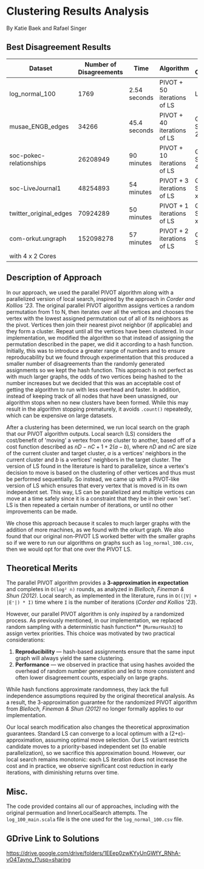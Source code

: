 # Clustering Results Analysis
By Katie Baek and Rafael Singer

## Best Disagreement Results
| Dataset| Number of Disagreements| Time | Algorithm |Method of Computation|
|--------|-----------------------|------|-----------|-----------|
|log_normal_100| 1769 | 2.54 seconds| PIVOT + 50 iterations of LS |Local|
| musae_ENGB_edges | 34266|45.4 seconds | PIVOT + 40 iterations of LS |GCP - N4 Series with 2x2 Cores|
|soc-pokec-relationships | 26208949 | 90 minutes|PIVOT + 10 iterations of LS | GCP - E2 Series with 4x2 Cores|
|soc-LiveJournal1 |48254893 | 54 minutes |PIVOT + 3 iterations of LS| GCP - E2 Series with 4 x 2 Cores |
|twitter_original_edges | 70924289 |50 minutes | PIVOT + 1 iterations of LS | GCP - E2 Series with 4 x 2 Cores|
|com-orkut.ungraph | 152098278| 57 minutes|PIVOT + 2 iterations of LS| GCP - E2 Series
with 4 x 2 Cores|


## Description of Approach
In our approach, we used the parallel PIVOT algorithm along with a parallelized version of local
search, inspired by the approach in *Corder and
Kollios '23*. The original parallel PIVOT algorithm assigns vertices a
random permutation from 1 to N, then iterates over all the vertices and chooses
the vertex with the lowest assigned permutation out of all of its neighbors as
the pivot. Vertices then join their nearest pivot neighbor (if applicable) and
they form a cluster. Repeat until all the vertices have been clustered. 
In our implementation, we modified the algorithm so that instead of assigning
the permutation described in the paper, we did it according to a hash function.
Initially, this was to introduce a greater range of numbers and to ensure
reproducability but we found through experimentation that this produced a
smaller number of disagreements than the randomly generated assignments so we
kept the hash function. This approach is not perfect as with much larger graphs,
the odds of two vertices being hashed to the number increases but we decided
that this was an acceptable cost of getting the algorithm to run with less
overhead and faster. In addition, instead of keeping track of all nodes that
have been unassigned, our algorithm stops when no new clusters have been formed.
While this may result in the algorithm stopping prematurely, it avoids
`.count()` repeatedly, which can be expensive on large datasets.


After a clustering has been determined, we run local search on the graph that
our PIVOT algorithm outputs. Local search (LS) considers the cost/benefit of 'moving'
a vertex from one cluster to another, based off of a cost function described as 
$nD-nC+1+2(a-b)$, where $nD$ and $nC$ are size of the current cluster and target
cluster, $a$ is a vertices' neighbors in the current cluster and $b$ is a
vertices' neighbors in the target cluster. The version of LS found in the literature is hard
to parallelize, since a vertex's decision to move is based on the clustering of 
other vertices and thus must be performed sequentially. So instead, we came up with a PIVOT-like version of LS which
ensures that every vertex that is moved is in its own independent set. This way,
LS can be parallelized and multiple vertices can move at a time safely since it
is a constraint that they be in their own 'set'. LS is then repeated a certain
number of iterations, or until no other improvements can be made. 

We chose this approach because it scales to much larger graphs with the addition
of more machines, as we found with the orkurt graph. We also found that our
original non-PIVOT LS worked better with the smaller graphs so if we were to run
our algorithms on graphs such as `log_normal_100.csv`, then we would opt for
that one over the PIVOT LS. 

## Theoretical Merits
The parallel PIVOT algorithm provides a **3-approximation in expectation** and completes in `O(log² n)` rounds, as analyzed in *Blelloch, Fineman & Shun (2012)*. Local search, as implemented in the literature, runs in `O((|V| + |E⁺|) * I)` time where `I` is the number of iterations (*Corder and Kollios '23*).

However, our parallel PIVOT algorithm is only *inspired* by a randomized process. As previously mentioned, in our implementation, we replaced random sampling with a deterministic hash function** (`MurmurHash3`) to assign vertex priorities. This choice was motivated by two practical considerations:

1. **Reproducibility** — hash-based assignments ensure that the same input graph will always yield the same clustering.
2. **Performance** — we observed in practice that using hashes avoided the overhead of random number generation and led to more consistent and often lower disagreement counts, especially on large graphs.

While hash functions approximate randomness, they lack the full independence assumptions required by the original theoretical analysis. As a result, the 3-approximation guarantee for the randomized PIVOT algorithm from *Blelloch, Fineman & Shun (2012)* no longer formally applies to our implementation.

Our local search modification also changes the theoretical approximation guarantees. Standard LS can converge to a local optimum with a (2+ε)-approximation, assuming optimal move selection. Our LS variant restricts candidate moves to a priority-based independent set (to enable parallelization), so we sacrifice this approximation bound. However, our local search remains monotonic: each LS iteration does not increase the cost and in practice, we observe significant cost reduction in early iterations, with diminishing returns over time.

## Misc.
The code provided contains all our of approaches, including with the original
permuation and InnerLocalSearch attempts. The `log_100_main.scala` file is the
one used for the `log_normal_100.csv` file. 

## GDrive Link to Solutions
https://drive.google.com/drive/folders/1EEep0zwKYyUnGWfY_RNhA-vO4Tayno_f?usp=sharing
